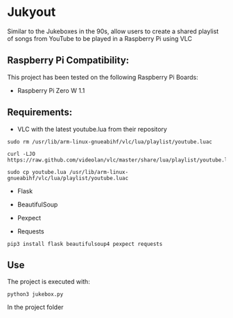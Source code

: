 Jukyout
========================

Similar to the Jukeboxes in the 90s, allow users to create a shared playlist of songs from YouTube to be played in a Raspberry Pi using VLC

## Raspberry Pi Compatibility:

This project has been tested on the following Raspberry Pi Boards: 

* Raspberry Pi Zero W 1.1

## Requirements:

* VLC with the latest youtube.lua from their repository


```shell
sudo rm /usr/lib/arm-linux-gnueabihf/vlc/lua/playlist/youtube.luac

curl -LJO https://raw.github.com/videolan/vlc/master/share/lua/playlist/youtube.lua

sudo cp youtube.lua /usr/lib/arm-linux-gnueabihf/vlc/lua/playlist/youtube.luac 
```

* Flask

* BeautifulSoup

* Pexpect

* Requests

```shell
pip3 install flask beautifulsoup4 pexpect requests
```

## Use

The project is executed with: 

```shell
python3 jukebox.py
```
In the project folder